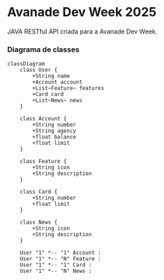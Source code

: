 # Avanade Dev Week 2025
JAVA RESTful API criada para a Avanade Dev Week.

### Diagrama de classes

```mermaid
classDiagram
    class User {
        +String name
        +Account account
        +List~Feature~ features
        +Card card
        +List~News~ news
    }

    class Account {
        +String number
        +String agency
        +float balance
        +float limit
    }

    class Feature {
        +String icon
        +String description
    }

    class Card {
        +String number
        +float limit
    }

    class News {
        +String icon
        +String description
    }

    User "1" *-- "1" Account : 
    User "1" *-- "N" Feature : 
    User "1" *-- "1" Card : 
    User "1" *-- "N" News : 

```

